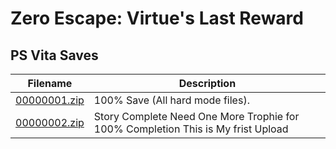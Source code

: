 # Zero Escape: Virtue's Last Reward

## PS Vita Saves

| Filename | Description |
|----------|-------------|
| [00000001.zip](00000001.zip) | 100% Save (All hard mode files).  |
| [00000002.zip](00000002.zip) | Story Complete Need One More Trophie for 100% Completion This is My frist Upload  |
